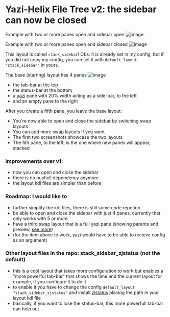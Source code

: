 # Yazi-Helix File Tree v2: the sidebar can now be closed

Example with two or more panes open and sidebar open
![image](https://github.com/luccahuguet/yazi-files/assets/27565287/557eecbf-6eeb-48f9-8de4-252f78bda4fd)

Example with two or more panes open and sidebar closed
![image](https://github.com/luccahuguet/zellij-files/assets/27565287/4f63de6e-4df7-452f-9877-90461071b673)


This layout is called `stack_sidebar`!
Obs: it is already set in my config, but if you did not copy my config, you can set it with `default_layout "stack_sidebar"` in yours.

The base (starting) layout has 4 panes
![image](https://github.com/luccahuguet/zellij-files/assets/27565287/adc6162c-a1ec-4635-b217-aa7a9ba691c5)

- the tab-bar at the top
- the status-bar at the bottom
- a [yazi](https://yazi-rs.github.io/features) pane with 20% width acting as a side-bar, to the left
- and an empty pane to the right

After you create a fifth pane, you leave the base layout:
- You're now able to open and close the sidebar by switching swap layouts 
- You can add more swap layouts if you want
- The first two screenshots showcase the two layouts
- The fith pane, to the left, is the one where new panes will appear, stacked

### Improvements over v1: 
- now you can open and close the sidebar
- there is no nushell dependency anymore
- the layout kdl files are simpler than before

### Roadmap: I would like to 
- further simplify the kdl files, there is still some code repetion
- be able to open and close the sidebar with just 4 panes, currently that only works with 5 or more
- have a third swap layout that is a full yazi pane (showing parents and preview, [see more](https://github.com/luccahuguet/yazi-files))
- (for the item above to work, yazi would have to be able to recieve config as an argument)
  
### Other layout files in the repo: stack_sidebar_zjstatus (not the default)
- this is a cool layout that takes more configuration to work but enables a "more powerful tab-bar" that shows the time and the current layout for example, if you configure it to do it
- to enable it you have to change the config `default_layout "stack_sidebar_zjstatus"` and  install [zjstatus](https://github.com/dj95/zjstatus) placing the path in your layout kdl file
- basically, if you want to lose the status-bar, this more powerfull tab-bar can help out
